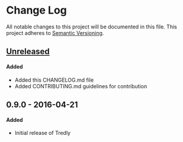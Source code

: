 # Change Log
All notable changes to this project will be documented in this file.
This project adheres to [Semantic Versioning](http://semver.org/).

## [Unreleased]
#### Added
- Added this CHANGELOG.md file
- Added CONTRIBUTING.md guidelines for contribution

## 0.9.0 - 2016-04-21
#### Added
- Initial release of Tredly

[Unreleased]: https://github.com/tredly/tredly-host/compare/0.9.0...HEAD
